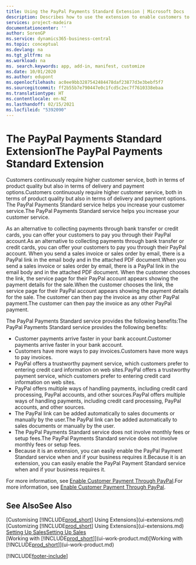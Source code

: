 ```yaml
---
title: Using the PayPal Payments Standard Extension | Microsoft Docs
description: Describes how to use the extension to enable customers to make payments with PayPal.
services: project-madeira
documentationcenter: ''
author: SorenGP
ms.service: dynamics365-business-central
ms.topic: conceptual
ms.devlang: na
ms.tgt_pltfrm: na
ms.workload: na
ms. search.keywords: app, add-in, manifest, customize
ms.date: 10/01/2020
ms.author: edupont
ms.openlocfilehash: ac0ee9bb3287542484478daf23877d3e3bebf5f7
ms.sourcegitcommit: ff2b55b7e790447e0c1fcd5c2ec7f7610338ebaa
ms.translationtype: HT
ms.contentlocale: en-NZ
ms.lasthandoff: 02/15/2021
ms.locfileid: "5392090"
---
```

# <a name="the-paypal-payments-standard-extension"></a><span data-ttu-id="89a68-103">The PayPal Payments Standard Extension</span><span class="sxs-lookup"><span data-stu-id="89a68-103">The PayPal Payments Standard Extension</span></span>
<span data-ttu-id="89a68-104">Customers continuously require higher customer service, both in terms of product quality but also in terms of delivery and payment options.</span><span class="sxs-lookup"><span data-stu-id="89a68-104">Customers continuously require higher customer service, both in terms of product quality but also in terms of delivery and payment options.</span></span> <span data-ttu-id="89a68-105">The PayPal Payments Standard service helps you increase your customer service.</span><span class="sxs-lookup"><span data-stu-id="89a68-105">The PayPal Payments Standard service helps you increase your customer service.</span></span>

<span data-ttu-id="89a68-106">As an alternative to collecting payments through bank transfer or credit cards, you can offer your customers to pay you through their PayPal account.</span><span class="sxs-lookup"><span data-stu-id="89a68-106">As an alternative to collecting payments through bank transfer or credit cards, you can offer your customers to pay you through their PayPal account.</span></span> <span data-ttu-id="89a68-107">When you send a sales invoice or sales order by email, there is a PayPal link in the email body and in the attached PDF document.</span><span class="sxs-lookup"><span data-stu-id="89a68-107">When you send a sales invoice or sales order by email, there is a PayPal link in the email body and in the attached PDF document.</span></span> <span data-ttu-id="89a68-108">When the customer chooses the link, the service page for their PayPal account appears showing the payment details for the sale.</span><span class="sxs-lookup"><span data-stu-id="89a68-108">When the customer chooses the link, the service page for their PayPal account appears showing the payment details for the sale.</span></span> <span data-ttu-id="89a68-109">The customer can then pay the invoice as any other PayPal payment.</span><span class="sxs-lookup"><span data-stu-id="89a68-109">The customer can then pay the invoice as any other PayPal payment.</span></span>

<span data-ttu-id="89a68-110">The PayPal Payments Standard service provides the following benefits:</span><span class="sxs-lookup"><span data-stu-id="89a68-110">The PayPal Payments Standard service provides the following benefits:</span></span>

* <span data-ttu-id="89a68-111">Customer payments arrive faster in your bank account.</span><span class="sxs-lookup"><span data-stu-id="89a68-111">Customer payments arrive faster in your bank account.</span></span>
* <span data-ttu-id="89a68-112">Customers have more ways to pay invoices.</span><span class="sxs-lookup"><span data-stu-id="89a68-112">Customers have more ways to pay invoices.</span></span>
* <span data-ttu-id="89a68-113">PayPal offers a trustworthy payment service, which customers prefer to entering credit card information on web sites.</span><span class="sxs-lookup"><span data-stu-id="89a68-113">PayPal offers a trustworthy payment service, which customers prefer to entering credit card information on web sites.</span></span>
* <span data-ttu-id="89a68-114">PayPal offers multiple ways of handling payments, including credit card processing, PayPal accounts, and other sources.</span><span class="sxs-lookup"><span data-stu-id="89a68-114">PayPal offers multiple ways of handling payments, including credit card processing, PayPal accounts, and other sources.</span></span>
* <span data-ttu-id="89a68-115">The PayPal link can be added automatically to sales documents or manually by the user.</span><span class="sxs-lookup"><span data-stu-id="89a68-115">The PayPal link can be added automatically to sales documents or manually by the user.</span></span>
* <span data-ttu-id="89a68-116">The PayPal Payments Standard service does not involve monthly fees or setup fees.</span><span class="sxs-lookup"><span data-stu-id="89a68-116">The PayPal Payments Standard service does not involve monthly fees or setup fees.</span></span>
* <span data-ttu-id="89a68-117">Because it is an extension, you can easily enable the PayPal Payment Standard service when and if your business requires it.</span><span class="sxs-lookup"><span data-stu-id="89a68-117">Because it is an extension, you can easily enable the PayPal Payment Standard service when and if your business requires it.</span></span>  

<span data-ttu-id="89a68-118">For more information, see [Enable Customer Payment Through PayPal](sales-how-enable-payment-service-extensions.md).</span><span class="sxs-lookup"><span data-stu-id="89a68-118">For more information, see [Enable Customer Payment Through PayPal](sales-how-enable-payment-service-extensions.md).</span></span>

## <a name="see-also"></a><span data-ttu-id="89a68-119">See Also</span><span class="sxs-lookup"><span data-stu-id="89a68-119">See Also</span></span>
<span data-ttu-id="89a68-120">[Customising [!INCLUDE[prod_short](includes/prod_short.md)] Using Extensions](ui-extensions.md)</span><span class="sxs-lookup"><span data-stu-id="89a68-120">[Customizing [!INCLUDE[prod_short](includes/prod_short.md)] Using Extensions](ui-extensions.md)</span></span>  
[<span data-ttu-id="89a68-121">Setting Up Sales</span><span class="sxs-lookup"><span data-stu-id="89a68-121">Setting Up Sales</span></span>](sales-setup-sales.md)  
<span data-ttu-id="89a68-122">[Working with [!INCLUDE[prod_short](includes/prod_short.md)]](ui-work-product.md)</span><span class="sxs-lookup"><span data-stu-id="89a68-122">[Working with [!INCLUDE[prod_short](includes/prod_short.md)]](ui-work-product.md)</span></span>


[!INCLUDE[footer-include](includes/footer-banner.md)]